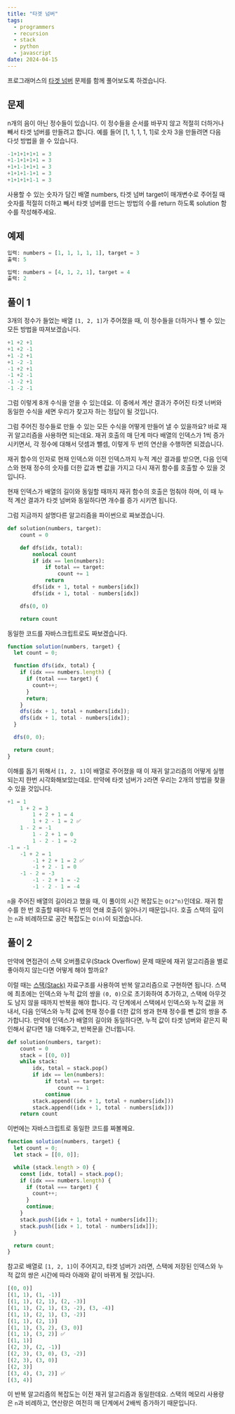 ```yaml
---
title: "타겟 넘버"
tags:
  - programmers
  - recursion
  - stack
  - python
  - javascript
date: 2024-04-15
---
```


프로그래머스의 [타겟 넘버](https://school.programmers.co.kr/learn/courses/30/lessons/43165) 문제를 함께 풀어보도록 하겠습니다.

## 문제

n개의 음이 아닌 정수들이 있습니다.
이 정수들을 순서를 바꾸지 않고 적절히 더하거나 빼서 타겟 넘버를 만들려고 합니다.
예를 들어 [1, 1, 1, 1, 1]로 숫자 3을 만들려면 다음 다섯 방법을 쓸 수 있습니다.

```py
-1+1+1+1+1 = 3
+1-1+1+1+1 = 3
+1+1-1+1+1 = 3
+1+1+1-1+1 = 3
+1+1+1+1-1 = 3
```

사용할 수 있는 숫자가 담긴 배열 numbers, 타겟 넘버 target이 매개변수로 주어질 때 숫자를 적절히 더하고 빼서 타겟 넘버를 만드는 방법의 수를 return 하도록 solution 함수를 작성해주세요.

## 예제

```py
입력: numbers = [1, 1, 1, 1, 1], target =	3
출력: 5
```

```py
입력: numbers = [4, 1, 2, 1], target = 4
출력: 2
```

## 풀이 1

3개의 정수가 들었는 배열 `[1, 2, 1]`가 주어졌을 때, 이 정수들을 더하거나 뺄 수 있는 모든 방법을 따져보겠습니다.

```py
+1 +2 +1
+1 +2 -1
+1 -2 +1
+1 -2 -1
-1 +2 +1
-1 +2 -1
-1 -2 +1
-1 -2 -1
```

그럼 이렇게 8개 수식을 얻을 수 있는데요.
이 중에서 계산 결과가 주어진 타겟 너버와 동일한 수식을 세면 우리가 찾고자 하는 정답이 될 것입니다.

그럼 주어진 정수들로 만들 수 있는 모든 수식을 어떻게 만들어 낼 수 있을까요?
바로 재귀 알고리즘을 사용하면 되는데요.
재귀 호출의 매 단계 마다 배열의 인덱스가 1씩 증가시키면서, 각 정수에 대해서 덧셈과 뺄셈, 이렇게 두 번의 연산을 수행하면 되겠습니다.

재귀 함수의 인자로 현재 인덱스와 이전 인덱스까지 누적 계산 결과를 받으면, 다음 인덱스와 현재 정수의 숫자를 더한 값과 뺀 값을 가지고 다시 재귀 함수를 호출할 수 있을 것입니다.

현재 인덱스가 배열의 길이와 동일할 때까지 재귀 함수의 호출은 멈춰야 하며, 이 때 누적 계산 결과가 타겟 넘버와 동일하다면 개수를 증가 시키면 됩니다.

그럼 지금까지 설명다른 알고리즘을 파이썬으로 짜보겠습니다.

```py
def solution(numbers, target):
    count = 0

    def dfs(idx, total):
        nonlocal count
        if idx == len(numbers):
            if total == target:
                count += 1
            return
        dfs(idx + 1, total + numbers[idx])
        dfs(idx + 1, total - numbers[idx])

    dfs(0, 0)

    return count
```

동일한 코드를 자바스크립트로도 짜보겠습니다.

```js
function solution(numbers, target) {
  let count = 0;

  function dfs(idx, total) {
    if (idx === numbers.length) {
      if (total === target) {
        count++;
      }
      return;
    }
    dfs(idx + 1, total + numbers[idx]);
    dfs(idx + 1, total - numbers[idx]);
  }

  dfs(0, 0);

  return count;
}
```

이해를 돕기 위해서 `[1, 2, 1]`이 배열로 주어졌을 때 이 재귀 알고리즘의 어떻게 실행되는지 한번 시각화해보았는데요.
만약에 타겟 넘버가 `2`라면 우리는 2개의 방법을 찾을 수 있을 것입니다.

```py
+1 = 1
    1 + 2 = 3
        1 + 2 + 1 = 4
        1 + 2 - 1 = 2 ✅
    1 - 2 = -1
        1 - 2 + 1 = 0
        1 - 2 - 1 = -2
-1 = -1
    -1 + 2 = 1
        -1 + 2 + 1 = 2 ✅
        -1 + 2 - 1 = 0
    -1 - 2 = -3
        -1 - 2 + 1 = -2
        -1 - 2 - 1 = -4
```

`n`을 주어진 배열의 길이라고 했을 때, 이 풀이의 시간 복잡도는 `O(2^n)`인데요.
재귀 함수를 한 번 호출할 때마다 두 번의 연쇄 호출이 일어나기 때문입니다.
호출 스택의 깊이는 `n`과 비례하므로 공간 복잡도는 `O(n)`이 되겠습니다.

## 풀이 2

만약에 면접관이 스택 오버플로우(Stack Overflow) 문제 때문에 재귀 알고리즘을 별로 좋아하지 않는다면 어떻게 해야 할까요?

이럴 때는 [스택(Stack)](/data-structures/stack/) 자료구조를 사용하여 반복 알고리즘으로 구현하면 됩니다.
스택에 최초에는 인덱스와 누적 값의 쌍을 `(0, 0)`으로 초기화하여 추가하고, 스택에 아무것도 남지 않을 때까지 반복을 해야 합니다.
각 단계에서 스택에서 인덱스와 누적 값을 꺼내서, 다음 인덱스와 누적 값에 현재 정수를 더한 값의 쌍과 현재 정수를 뺀 값의 쌍을 추가합니다.
만약에 인덱스가 배열의 길이와 동일하다면, 누적 값이 타겟 넘버와 같은지 확인해서 같다면 1을 더해주고, 반복문을 건너뜁니다.

```py
def solution(numbers, target):
    count = 0
    stack = [(0, 0)]
    while stack:
        idx, total = stack.pop()
        if idx == len(numbers):
            if total == target:
                count += 1
            continue
        stack.append((idx + 1, total + numbers[idx]))
        stack.append((idx + 1, total - numbers[idx]))
    return count
```

이번에는 자바스크립트로 동일한 코드를 짜볼께요.

```js
function solution(numbers, target) {
  let count = 0;
  let stack = [[0, 0]];

  while (stack.length > 0) {
    const [idx, total] = stack.pop();
    if (idx === numbers.length) {
      if (total === target) {
        count++;
      }
      continue;
    }
    stack.push([idx + 1, total + numbers[idx]]);
    stack.push([idx + 1, total - numbers[idx]]);
  }

  return count;
}
```

참고로 배열로 `[1, 2, 1]`이 주어지고, 타겟 넘버가 `2`라면, 스택에 저장된 인덱스와 누적 값의 쌍은 시간에 따라 아래와 같이 바뀌게 될 것입니다.

```py
[(0, 0)]
[(1, 1), (1, -1)]
[(1, 1), (2, 1), (2, -3)]
[(1, 1), (2, 1), (3, -2), (3, -4)]
[(1, 1), (2, 1), (3, -2)]
[(1, 1), (2, 1)]
[(1, 1), (3, 2), (3, 0)]
[(1, 1), (3, 2)] ✅
[(1, 1)]
[(2, 3), (2, -1)]
[(2, 3), (3, 0), (3, -2)]
[(2, 3), (3, 0)]
[(2, 3)]
[(3, 4), (3, 2)] ✅
[(3, 4)]
```

이 반복 알고리즘의 복잡도는 이전 재귀 알고리즘과 동일한데요.
스택의 메모리 사용량은 `n`과 비례하고, 연산량은 여전히 매 단계에서 2배씩 증가하기 때문입니다.
